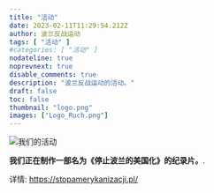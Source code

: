 ```yaml
---
title: "活动"
date: 2023-02-11T11:29:54.212Z
author: 波兰反战运动
tags: [ "活动" ]
#categories: [ "活动" ]
nodateline: true
noprevnext: true
disable_comments: true
description: "波兰反战运动的活动。"
draft: false
toc: false
thumbnail: "logo.png"
images: ["Logo_Ruch.png"]
---
```

![我们的活动](/SAP-1.jpeg)


__我们正在制作一部名为《停止波兰的美国化》的纪录片。__.


详情: https://stopamerykanizacji.pl/
